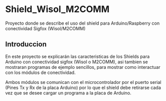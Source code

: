 Shield_Wisol_M2COMM
===================

Proyecto donde se describe el uso del shield para Arduino/Raspberry con conectividad Sigfox (Wisol/M2COMM)

Introduccion
------------

En este proyecto se explicarán las caracteristicas de los Shields para Arduino con conectividad sigfox (Wisol o M2COMM), asi tambien se mostraran programas de ejemplo sencillos, para mostrar como interactuar con los módulos de conectividad. 

Ambos módulos se comunican con el microcontrolador por el puerto serial (Pines Tx y Rx de la placa Arduino) por lo que el shield debe retirarse cada vez que se desee cargar un programa a la placa de Arduino.

